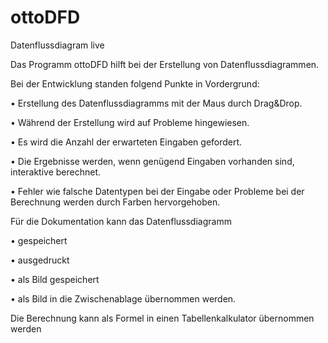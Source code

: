 # ottoDFD
Datenflussdiagram live

Das Programm ottoDFD hilft bei der Erstellung von Datenflussdiagrammen.

Bei der Entwicklung standen folgend Punkte in Vordergrund:

•	Erstellung des Datenflussdiagramms mit der Maus durch Drag&Drop.

•	Während der Erstellung wird auf Probleme hingewiesen.

•	Es wird die Anzahl der erwarteten Eingaben gefordert.

•	Die Ergebnisse werden, wenn genügend Eingaben vorhanden sind, interaktive berechnet.

•	Fehler wie falsche Datentypen bei der Eingabe oder Probleme bei der Berechnung werden durch Farben hervorgehoben.

Für die Dokumentation kann das Datenflussdiagramm 

•	gespeichert

•	ausgedruckt

•	als Bild gespeichert

•	als Bild in die Zwischenablage übernommen werden.

Die Berechnung kann als Formel in einen Tabellenkalkulator übernommen werden
